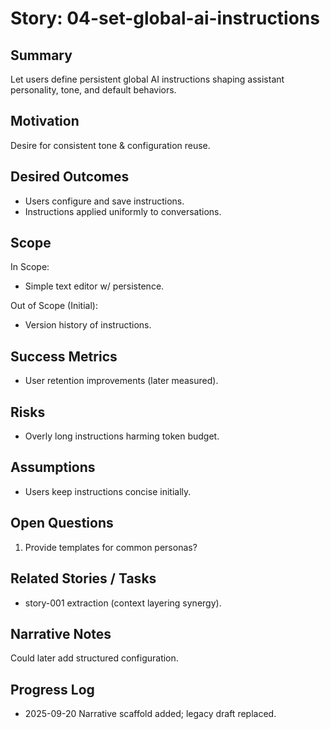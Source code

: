 <!-- Normalized from legacy mixed format on 2025-09-20 -->
# Story: 04-set-global-ai-instructions

## Summary
Let users define persistent global AI instructions shaping assistant personality, tone, and default behaviors.

## Motivation
Desire for consistent tone & configuration reuse.

## Desired Outcomes
- Users configure and save instructions.
- Instructions applied uniformly to conversations.

## Scope
In Scope:
- Simple text editor w/ persistence.

Out of Scope (Initial):
- Version history of instructions.

## Success Metrics
- User retention improvements (later measured).

## Risks
- Overly long instructions harming token budget.

## Assumptions
- Users keep instructions concise initially.

## Open Questions
1. Provide templates for common personas?

## Related Stories / Tasks
- story-001 extraction (context layering synergy).

## Narrative Notes
Could later add structured configuration.

## Progress Log
- 2025-09-20 Narrative scaffold added; legacy draft replaced.
